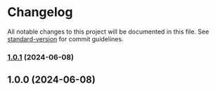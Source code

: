 # Changelog

All notable changes to this project will be documented in this file. See [standard-version](https://github.com/conventional-changelog/standard-version) for commit guidelines.

### [1.0.1](https://github.com/ykawase1011/eslint-config/compare/v1.0.0...v1.0.1) (2024-06-08)

## 1.0.0 (2024-06-08)
